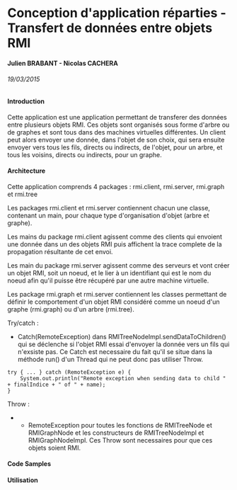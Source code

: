 # Conception d'application réparties - Transfert de données entre objets RMI
#### Julien BRABANT - Nicolas CACHERA
###### 19/03/2015

#### Introduction

Cette application est une application permettant de transferer des données entre plusieurs objets RMI. Ces objets sont organisés sous forme d'arbre ou de graphes et sont tous dans des machines virtuelles différentes. Un client peut alors envoyer une donnée, dans l'objet de son choix, qui sera ensuite envoyer vers tous les fils, directs ou indirects, de l'objet, pour un arbre, et tous les voisins, directs ou indirects, pour un graphe.

#### Architecture

Cette application comprends 4 packages : rmi.client, rmi.server, rmi.graph et rmi.tree

Les packages rmi.client et rmi.server contiennent chacun une classe, contenant un main, pour chaque type d'organisation d'objet (arbre et graphe).

Les mains du package rmi.client agissent comme des clients qui envoient une donnée dans un des objets RMI puis affichent la trace complete de la propagation résultante de cet envoi.

Les main du package rmi.server agissent comme des serveurs et vont créer un objet RMI, soit un noeud, et le lier à un identifiant qui est le nom du noeud afin qu'il puisse être récupéré par une autre machine virtuelle.

Les package rmi.graph et rmi.server contiennent les classes permettant de définir le comportement d'un objet RMI considéré comme un noeud d'un graphe (rmi.graph) ou d'un arbre (rmi.tree).

Try/catch :
* Catch(RemoteException) dans RMITreeNodeImpl.sendDataToChildren() qui se déclenche si l'objet RMI essai d'envoyer la donnée vers un fils qui n'exsiste pas. Ce Catch est necessaire du fait qu'il se situe dans la méthode run() d'un Thread qui ne peut donc pas utiliser Throw.

```
try { ... } catch (RemoteException e) {
	System.out.println("Remote exception when sending data to child " + finalIndice + " of " + name);
}
```


Throw :
* - RemoteException pour toutes les fonctions de RMITreeNode et RMIGraphNode et les constructeurs de RMITreeNodeImpl et RMIGraphNodeImpl. Ces Throw sont necessaires pour que ces objets soient RMI.

#### Code Samples

#### Utilisation